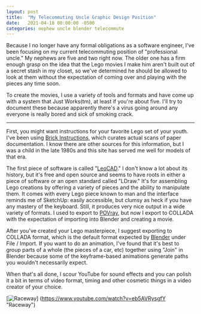 ```yaml
---
layout: post
title:  "My Telecommuting Uncle Graphic Design Position"
date:   2021-04-18 00:00:00 -0500
categories: nephew uncle blender telecommute 
---
```


Because I no longer have any formal obligations as a software engineer, I've been focusing on my current telecommuting position of "professional uncle."  My nephews are five and two right now.  The older one has a firm enough grasp on the idea that the Lego movies I make him aren't built out of a secret stash in my closet, so we've determined he should be allowed to look at them without the expectation of coming over and playing with the pieces any time soon.

To create the movies, I use a variety of tools and formats and have come up with a system that Just Works(tm), at least if you're about five.  I'll try to document these because apparently there's a virus going around any everyone is really bored and sick of smoking crack.

---

First, you might want instructions for your favorite Lego set of your youth.  I've been using [Brick Instructions](https://lego.brickinstructions.com/), which curates actual scans of paper documentation.  I know there are other sources for this information, but I was a child in the late 1980s and this site has served me well for models of that era.


The first piece of software is called "[LeoCAD](https://leocad.org/)."  I don't know a lot about its history, but it's free and open source and seems to have roots in either a piece of software or an open standard called "LDraw."  It's for assembling Lego creations by offering a variety of pieces and the ability to manipulate them. 
 It comes with every Lego piece known to man and the interface reminds me of SketchUp: easily accessible, but clumsy as heck if you have any mastery of the keyboard.  Still, it produces very nice output in a wide variety of formats.  I used to export to [POVray](https://www.povray.org), but now I export to COLLADA with the expectation of importing into Blender and creating a movie.

After you've created your Lego masterpiece, I suggest exporting to COLLADA format, which is the default format expected by [Blender](https://blender.org) under File / Import.  If you want to do an animation, I've found that it's best to group parts of a whole (the pieces of a car, etc) together using "Join" in Blender because some of the keyframe-based animations generate paths you wouldn't necessarily expect.

When that's all done, I scour YouTube for sound effects and you can polish it a bit in terms of video format, timing and other cosmetic things in a video creator of your choice.


[![Raceway](https://i.ytimg.com/an_webp/eb5AVRysgfY/mqdefault_6s.webp?du=3000&sqp=CMil7oMG&rs=AOn4CLAJvGJ69rXRjcvvASV4nEn44bnA3w)] (https://www.youtube.com/watch?v=eb5AVRysgfY  "Raceway")
